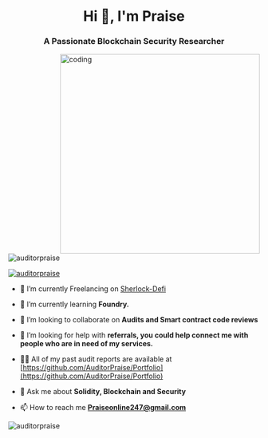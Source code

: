 

<h1 align="center">Hi 👋, I'm Praise</h1>
<h3 align="center">A Passionate Blockchain Security Researcher</h3>

<img align="right" alt="coding" width="400" src="https://gifdb.com/images/high/hacker-egghead-coding-lj7znezbwb0nuba4.gif">

<p align="left"> <img src="https://komarev.com/ghpvc/?username=auditorpraise&label=Profile%20views&color=0e75b6&style=flat" alt="auditorpraise" /> </p>

<p align="left"> <a href="https://github.com/ryo-ma/github-profile-trophy"><img src="https://github-profile-trophy.vercel.app/?username=auditorpraise" alt="auditorpraise" /></a> </p>

- 🔭 I’m currently Freelancing on [Sherlock-Defi](https://audits.sherlock.xyz/contests)

- 🌱 I’m currently learning **Foundry.**

- 👯 I’m looking to collaborate on **Audits and Smart contract code reviews**

- 🤝 I’m looking for help with **referrals, you could help connect me with people who are in need of my services.**

- 👨‍💻 All of my past audit reports are available at [https://github.com/AuditorPraise/Portfolio](https://github.com/AuditorPraise/Portfolio)

- 💬 Ask me about **Solidity, Blockchain and Security**

- 📫 How to reach me **Praiseonline247@gmail.com**


<p align="left">
</p>

<p><img align="center" src="https://github-readme-streak-stats.herokuapp.com/?user=auditorpraise&" alt="auditorpraise" /></p>

<!--
**AuditorPraise/AuditorPraise** is a ✨ _special_ ✨ repository because its `README.md` (this file) appears on your GitHub profile.

Here are some ideas to get you started:

- 🔭 I’m currently working on ...
- 🌱 I’m currently learning ...
- 👯 I’m looking to collaborate on ...
- 🤔 I’m looking for help with ...
- 💬 Ask me about ...
- 📫 How to reach me: ...
- 😄 Pronouns: ...
- ⚡ Fun fact: ...
-->
